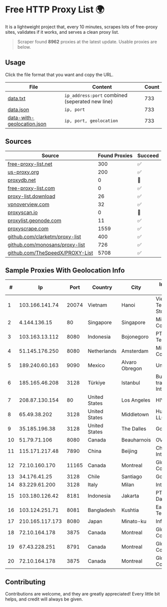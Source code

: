 
# Free HTTP Proxy List 🌍

It is a lightweight project that, every 10 minutes, scrapes lots of free-proxy sites, validates if it works, and serves a clean proxy list.


> Scraper found **8962** proxies at the latest update. Usable proxies are below.

## Usage

Click the file format that you want and copy the URL.


|File|Content|Count|
|----|-------|-----|
|[data.txt](https://raw.githubusercontent.com/themiralay/Proxy-List-World/master/data.txt)|`ip_address:port` combined (seperated new line)|733|
|[data.json](https://raw.githubusercontent.com/themiralay/Proxy-List-World/master/data.json)|`ip, port`|733|
|[data-with-geolocation.json](https://raw.githubusercontent.com/themiralay/Proxy-List-World/master/data-with-geolocation.json)|`ip, port, geolocation`|733|

## Sources

|Source|Found Proxies|Succeed|
|------|-------------|-------|
|[free-proxy-list.net](https://free-proxy-list.net)|300|✅|
|[us-proxy.org](https://www.us-proxy.org)|200|✅|
|[proxydb.net](http://proxydb.net)|0|🚫|
|[free-proxy-list.com](https://free-proxy-list.com/?page=&port=&type%5B%5D=http&type%5B%5D=https&up_time=0&search=Search)|0|✅|
|[proxy-list.download](https://www.proxy-list.download/HTTP)|26|✅|
|[vpnoverview.com](https://vpnoverview.com/privacy/anonymous-browsing/free-proxy-servers)|32|✅|
|[proxyscan.io](https://www.proxyscan.io)|0|🚫|
|[proxylist.geonode.com](https://proxylist.geonode.com/api/proxy-list?limit=300&page=1&sort_by=lastChecked&sort_type=desc&protocols=http,https)|11|✅|
|[proxyscrape.com](https://api.proxyscrape.com/v2/?request=displayproxies&protocol=http&timeout=10000&country=all&ssl=all&anonymity=all)|1559|✅|
|[github.com/clarketm/proxy-list](https://raw.githubusercontent.com/clarketm/proxy-list/master/proxy-list-raw.txt)|400|✅|
|[github.com/monosans/proxy-list](https://raw.githubusercontent.com/monosans/proxy-list/main/proxies/http.txt)|726|✅|
|[github.com/TheSpeedX/PROXY-List](https://raw.githubusercontent.com/TheSpeedX/PROXY-List/master/http.txt)|5708|✅|


## Sample Proxies With Geolocation Info

|#|Ip|Port|Country|City|Internet Service Provider|
|-|--|----|-------|----|-------------------------|
|1|103.166.141.74|20074|Vietnam|Hanoi|Viet NAM Cloud Technology Joint Stock Company|
|2|4.144.136.15|80|Singapore|Singapore|Microsoft Corporation|
|3|103.163.13.112|8080|Indonesia|Bojonegoro|PT Solusi Media Telekomunikasi|
|4|51.145.176.250|8080|Netherlands|Amsterdam|Microsoft Corporation|
|5|189.240.60.163|9090|Mexico|Alvaro Obregon|Uninet S.A. de C.V.|
|6|185.165.46.208|3128|Türkiye|Istanbul|Burak Buylu trading as BurtiNET Internet Hizmetleri|
|7|208.87.130.154|80|United States|Los Angeles|HIVELOCITY, Inc.|
|8|65.49.38.202|3128|United States|Middletown|Hurricane Electric LLC|
|9|35.185.196.38|3128|United States|The Dalles|Google LLC|
|10|51.79.71.106|8080|Canada|Beauharnois|OVH SAS|
|11|115.171.217.48|7890|China|Beijing|China Networks Inter-Exchange|
|12|72.10.160.170|11165|Canada|Montreal|GloboTech Communications|
|13|34.176.41.25|3128|Chile|Santiago|Google LLC|
|14|83.229.61.200|3128|Italy|Milan|Interkvm Host SRL|
|15|103.180.126.42|8181|Indonesia|Jakarta|PT Alam Media Data|
|16|103.124.251.71|8081|Bangladesh|Kushtia|Earth Telecommunication|
|17|210.165.117.173|8080|Japan|Minato-ku|InfoSphere|
|18|72.10.164.178|3875|Canada|Montreal|GloboTech Communications|
|19|67.43.228.251|8791|Canada|Montreal|GloboTech Communications|
|20|72.10.164.178|3875|Canada|Montreal|GloboTech Communications|



## Contributing

Contributions are welcome, and they are greatly appreciated! Every
little bit helps, and credit will always be given.

